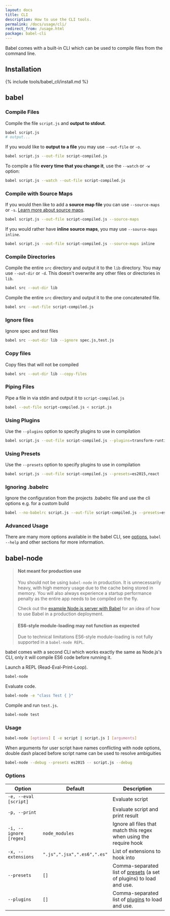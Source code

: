 ```yaml
---
layout: docs
title: CLI
description: How to use the CLI tools.
permalink: /docs/usage/cli/
redirect_from: /usage.html
package: babel-cli
---
```


<p class="lead">
  Babel comes with a built-in CLI which can be used to compile files from the
  command line.
</p>

## Installation

{% include tools/babel_cli/install.md %}

## babel

### Compile Files

Compile the file `script.js` and **output to stdout**.

```sh
babel script.js
# output...
```

If you would like to **output to a file** you may use `--out-file` or `-o`.

```sh
babel script.js --out-file script-compiled.js
```

To compile a file **every time that you change it**, use the `--watch` or `-w` option:

```sh
babel script.js --watch --out-file script-compiled.js
```

### Compile with Source Maps

If you would then like to add a **source map file** you can use
`--source-maps` or `-s`. [Learn more about source maps](http://www.html5rocks.com/en/tutorials/developertools/sourcemaps/).

```sh
babel script.js --out-file script-compiled.js --source-maps
```

If you would rather have **inline source maps**, you may use `--source-maps inline`.

```sh
babel script.js --out-file script-compiled.js --source-maps inline
```

### Compile Directories

Compile the entire `src` directory and output it to the `lib` directory. You may use `--out-dir` or `-d`. This doesn't overwrite any other files or directories in `lib`.

```sh
babel src --out-dir lib
```

Compile the entire `src` directory and output it to the one concatenated file.

```sh
babel src --out-file script-compiled.js
```

### Ignore files

Ignore spec and test files

```sh
babel src --out-dir lib --ignore spec.js,test.js
```

### Copy files

Copy files that will not be compiled

```sh
babel src --out-dir lib --copy-files
```

### Piping Files

Pipe a file in via stdin and output it to `script-compiled.js`

```sh
babel --out-file script-compiled.js < script.js
```

### Using Plugins

Use the `--plugins` option to specify plugins to use in compilation

```sh
babel script.js --out-file script-compiled.js --plugins=transform-runtime,transform-es2015-modules-amd
```

### Using Presets

Use the `--presets` option to specify plugins to use in compilation

```sh
babel script.js --out-file script-compiled.js --presets=es2015,react
```

### Ignoring .babelrc

Ignore the configuration from the projects .babelrc file and use the cli options e.g. for a custom build

```sh
babel --no-babelrc script.js --out-file script-compiled.js --presets=es2015,react
```

### Advanced Usage

There are many more options available in the babel CLI, see [options](/docs/usage/api/#options), `babel --help` and other sections for more information.

## babel-node

<blockquote class="babel-callout babel-callout-warning">
  <h4>Not meant for production use</h4>
  <p>
    You should not be using <code>babel-node</code> in production. It is unnecessarily heavy,
    with high memory usage due to the cache being stored in memory. You will also always
    experience a startup performance penalty as the entire app needs to be compiled on the fly.
  </p>
  <p>
    Check out the <a href="https://github.com/babel/example-node-server">example Node.js server with Babel</a>
    for an idea of how to use Babel in a production deployment.
  </p>
</blockquote>
<blockquote class="babel-callout babel-callout-info">
  <h4>ES6-style module-loading may not function as expected</h4>
  <p>
    Due to technical limitations ES6-style module-loading is not fully supported in a <code>babel-node REPL</code>.
  </p>
</blockquote>


babel comes with a second CLI which works exactly the same as Node.js's CLI, only
it will compile ES6 code before running it.

Launch a REPL (Read-Eval-Print-Loop).

```sh
babel-node
```

Evaluate code.

```sh
babel-node -e "class Test { }"
```

Compile and run `test.js`.

```sh
babel-node test
```

### Usage

```sh
babel-node [options] [ -e script | script.js ] [arguments]
```

When arguments for user script have names conflicting with node options, double dash placed before script name can be used to resolve ambiguities

```sh
babel-node --debug --presets es2015 -- script.js --debug
```

### Options

| Option                   | Default              | Description                     |
| ------------------------ | -------------------- | ------------------------------- |
| `-e, --eval [script]`    |                      | Evaluate script                 |
| `-p, --print`            |                      | Evaluate script and print result |
| `-i, --ignore [regex]`   | `node_modules`       | Ignore all files that match this regex when using the require hook |
| `-x, --extensions`       | `".js",".jsx",".es6",".es"` | List of extensions to hook into |
| `--presets`                | `[]`                 | Comma-separated list of [presets](/docs/plugins/#presets) (a set of plugins) to load and use. |
| `--plugins`                | `[]`                 | Comma-separated list of [plugins](/docs/plugins/) to load and use. |
